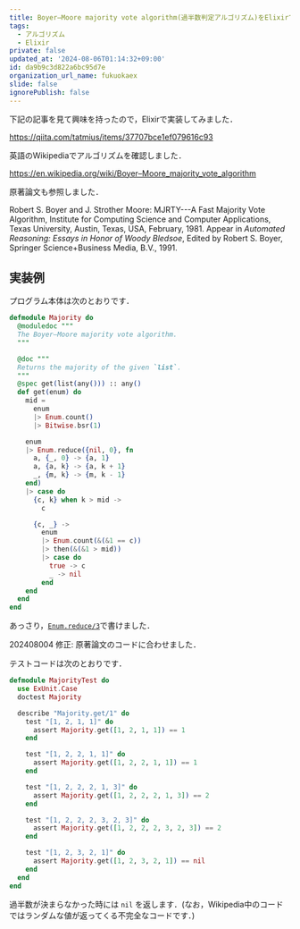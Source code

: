 ```yaml
---
title: Boyer–Moore majority vote algorithm(過半数判定アルゴリズム)をElixirで書いてみた
tags:
  - アルゴリズム
  - Elixir
private: false
updated_at: '2024-08-06T01:14:32+09:00'
id: da9b9c3d822a6bc95d7e
organization_url_name: fukuokaex
slide: false
ignorePublish: false
---
```

下記の記事を見て興味を持ったので，Elixirで実装してみました．

https://qiita.com/tatmius/items/37707bce1ef079616c93

英語のWikipediaでアルゴリズムを確認しました．

https://en.wikipedia.org/wiki/Boyer–Moore_majority_vote_algorithm

原著論文も参照しました．

Robert S. Boyer and J. Strother Moore: MJRTY---A Fast Majority Vote Algorithm, Institute for Computing Science and Computer Applications, Texas University, Austin, Texas, USA, February, 1981. Appear in *Automated Reasoning: Essays in Honor of Woody Bledsoe*, Edited by Robert S. Boyer, Springer Science+Business Media, B.V., 1991.


## 実装例

プログラム本体は次のとおりです．

```elixir:lib/majority.ex
defmodule Majority do
  @moduledoc """
  The Boyer–Moore majority vote algorithm.
  """

  @doc """
  Returns the majority of the given `list`.
  """
  @spec get(list(any())) :: any()
  def get(enum) do
    mid =
      enum
      |> Enum.count()
      |> Bitwise.bsr(1)

    enum
    |> Enum.reduce({nil, 0}, fn
      a, {_, 0} -> {a, 1}
      a, {a, k} -> {a, k + 1}
      _, {m, k} -> {m, k - 1}
    end)
    |> case do
      {c, k} when k > mid ->
        c

      {c, _} ->
        enum
        |> Enum.count(&(&1 == c))
        |> then(&(&1 > mid))
        |> case do
          true -> c
          _ -> nil
        end
    end
  end
end
```

あっさり，[`Enum.reduce/3`](https://hexdocs.pm/elixir/1.16.0/Enum.html#reduce/3)で書けました．

202408004 修正: 原著論文のコードに合わせました．

テストコードは次のとおりです．

```elixir:majority_test.exs
defmodule MajorityTest do
  use ExUnit.Case
  doctest Majority

  describe "Majority.get/1" do
    test "[1, 2, 1, 1]" do
      assert Majority.get([1, 2, 1, 1]) == 1
    end

    test "[1, 2, 2, 1, 1]" do
      assert Majority.get([1, 2, 2, 1, 1]) == 1
    end

    test "[1, 2, 2, 2, 1, 3]" do
      assert Majority.get([1, 2, 2, 2, 1, 3]) == 2
    end

    test "[1, 2, 2, 2, 3, 2, 3]" do
      assert Majority.get([1, 2, 2, 2, 3, 2, 3]) == 2
    end

    test "[1, 2, 3, 2, 1]" do
      assert Majority.get([1, 2, 3, 2, 1]) == nil
    end
  end
end
```

過半数が決まらなかった時には `nil` を返します．(なお，Wikipedia中のコードではランダムな値が返ってくる不完全なコードです．)
